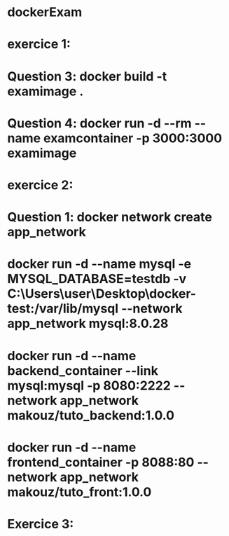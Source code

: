 # dockerExam

# exercice 1: 
# Question 3: docker build -t examimage .
# Question 4: docker run -d --rm --name examcontainer -p 3000:3000 examimage


# exercice 2: 

# Question 1: docker network create app_network
# docker run -d --name mysql -e MYSQL_DATABASE=testdb -v C:\Users\user\Desktop\docker-test:/var/lib/mysql --network app_network mysql:8.0.28
# docker run -d --name backend_container --link mysql:mysql -p 8080:2222 --network app_network makouz/tuto_backend:1.0.0
# docker run -d --name frontend_container -p 8088:80 --network app_network makouz/tuto_front:1.0.0

# Exercice 3:



